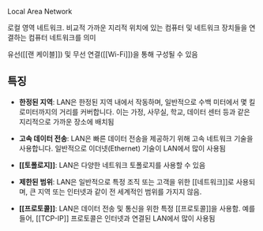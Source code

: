 Local Area Network

로컬 영역 네트워크. 비교적 가까운 지리적 위치에 있는 컴퓨터 및 네트워크 장치들을 연결하는 컴퓨터 네트워크를 의미

유선([[랜 케이블]]) 및 무선 연결([[Wi-Fi]])을 통해 구성될 수 있음

## 특징

- **한정된 지역**: LAN은 한정된 지역 내에서 작동하며, 일반적으로 수백 미터에서 몇 킬로미터까지의 거리를 커버합니다. 이는 가정, 사무실, 학교, 데이터 센터 등과 같은 지리적으로 가까운 장소에 배치됨
    
- **고속 데이터 전송**: LAN은 빠른 데이터 전송을 제공하기 위해 고속 네트워크 기술을 사용합니다. 일반적으로 이더넷(Ethernet) 기술이 LAN에서 많이 사용됨
    
- **[[토폴로지]]**: LAN은 다양한 네트워크 토폴로지를 사용할 수 있음
    
- **제한된 범위**: LAN은 일반적으로 특정 조직 또는 고객을 위한 [[네트워크]]로 사용되며, 큰 지역 또는 인터넷과 같이 전 세계적인 범위를 가지지 않음.
    
- **[[프로토콜]]**: LAN은 데이터 전송 및 통신을 위한 특정 [[프로토콜]]을 사용함. 예를 들어, [[TCP-IP]] 프로토콜은 인터넷과 연결된 LAN에서 많이 사용됨